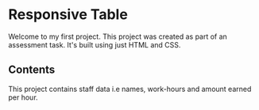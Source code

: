 # Responsive Table

Welcome to my first project. This project was created as part of an assessment task. It's built using just HTML and CSS.

## Contents

This project contains staff data i.e names, work-hours and amount earned per hour.
